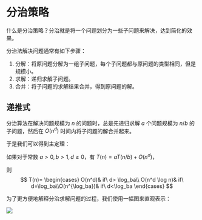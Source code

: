# 分治策略

什么是分治策略？分治就是将一个问题划分为一些子问题来解决，达到简化的效果。

分治法解决问题通常有如下步骤：

1. 分解：将原问题分解为一组子问题，每个子问题都与原问题的类型相同，但是规模小。
2. 求解：递归求解子问题。
3. 合并：将子问题的求解结果合并，得到原问题的解。

## 递推式

分治算法在解决问题规模为 $n$ 的问题时，总是先递归求解 $a$ 个问题规模为 $n/b$ 的子问题，然后在 $O(n^d)$ 时间内将子问题的解合并起来。

于是我们可以得到主定理：

如果对于常数 $a>0,b>1,d\geq 0$，有 $T(n)=aT(n/b)+O(n^d)$，

则
$$
T(n)= \begin{cases} O(n^d)& if\ d> \log_ba\\ O(n^d \log n)& if\ d=\log_ba\\O(n^{\log_ba})& if\ d<\log_ba \end{cases}
$$

为了更方便地解释分治求解问题的过程，我们使用一幅图来直观表示：

<img src="https://s2.loli.net/2022/07/20/lJOwajEpn9ouQm5.png"  />